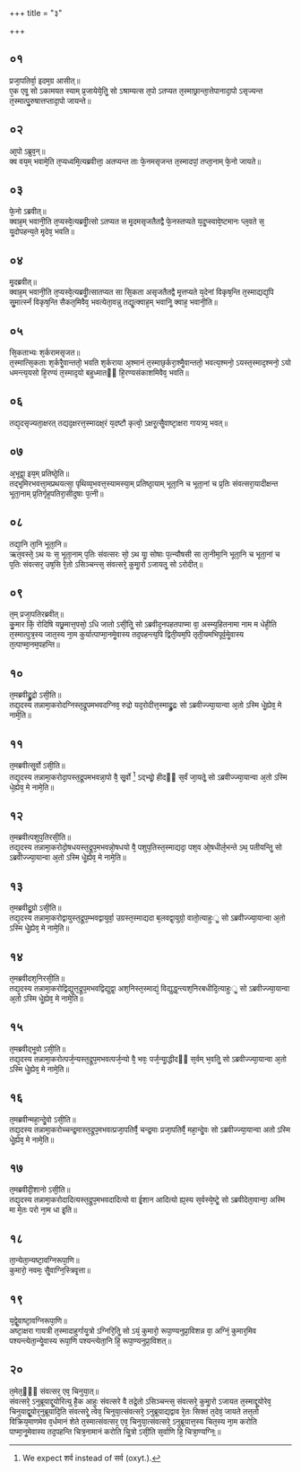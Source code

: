 +++
title = "३"

+++
## ०१
प्रजा᳘पतिर्वा᳘ इदम᳘ग्र आसीत्॥  
ए᳘क एवॗ सो ऽकामयत स्याम् प्र᳘जायेये᳘तिॗ सो ऽश्राम्यत्स त᳘पो ऽतप्यत त᳘स्माछ्रान्ता᳘त्तेपानादा᳘पो ऽसृज्यन्त त᳘स्मात्पु᳘रुषात्तप्तादा᳘पो जायन्ते॥  
## ०२
आ᳘पो ऽब्रुव᳘न्॥  
क्व वय᳘म् भवामे᳘ति त᳘प्यध्वमि᳘त्यब्रवीत्ता᳘ अतप्यन्त ताः फे᳘नमसृजन्त त᳘स्मादपां᳘ तप्ता᳘नाम् फे᳘नो जायते॥  
## ०३
फे᳘नो ऽब्रवीत्॥  
क्वाह᳘म् भवानी᳘ति त᳘प्यस्वे᳘त्यब्रवीॗत्सो ऽतप्यत स मृ᳘दमसृजतैतद्वै फे᳘नस्तप्यते य᳘दॗप्स्वावे᳘ष्टमानः प्ल᳘वते स᳘ यॗदोपहन्य᳘ते मृ᳘देव᳘ भवति॥  
## ०४
मृ᳘दब्रवीत्॥  
क्वाह᳘म् भवानी᳘ति त᳘प्यस्वे᳘त्यब्रवीॗत्सातप्यत सा सि᳘कता असृजतैतद्वै मृ᳘त्तप्यते य᳘देनां विकृष᳘न्ति त᳘स्माद्यद्य᳘पि सु᳘मार्त्स्नं विकृष᳘न्ति सैकत᳘मिवैव᳘ भवत्येता᳘वन्नु तद्यॗत्क्वाह᳘म् भवानिॗ क्वाह᳘ भवानी᳘ति॥  
## ०५
सि᳘कताभ्यः श᳘र्करामसृजत॥  
त᳘स्मात्सि᳘कताः श᳘र्करैॗवान्ततो᳘ भवति श᳘र्कराया अ᳘श्मानं त᳘स्माछ᳘र्करा᳘श्मैॗवान्ततो᳘ भवत्य᳘श्मनो᳘ ऽयस्त᳘स्माद᳘श्मनो᳘ ऽयो धमन्त्य᳘यसो हि᳘रण्यं त᳘स्माद᳘यो बहुध्मातᳫं हि᳘रण्यसंकाशमिवैव᳘ भवति॥  
## ०६
तद्य᳘दसृज्यता᳘क्षरत् तद्यद᳘क्षरत्त᳘स्मादक्ष᳘रं य᳘दष्टौ कृत्वो᳘ ऽक्षरॗत्सैॗवाष्टा᳘क्षरा गायत्र्य᳘ भवत्॥  
## ०७
अ᳘भूद्वा᳘ इय᳘म् प्रतिष्ठे᳘ति॥  
तद्भृ᳘मिरभवत्ता᳘मप्रथयत्सा᳘ पृथिव्य᳘भवत्त᳘स्यामस्या᳘म् प्रतिष्ठा᳘याम् भूता᳘नि च भूता᳘नां च प्र᳘तिः संवत्सरा᳘यादीक्षन्त भूता᳘नाम् प्र᳘तिर्गृह᳘पतिरा᳘सीदुषाः प᳘त्नी॥  
## ०८
तद्या᳘नि ता᳘नि भूता᳘नि॥  
ऋत᳘वस्ते᳘ ऽथ यः स᳘ भूता᳘नाम् प᳘तिः संवत्सरः सो᳘ ऽथ याॗ सोषाः प᳘त्न्यौषसी सा ता᳘नीमा᳘नि भूता᳘नि च भूता᳘नां च प᳘तिः संवत्सर᳘ उष᳘सि रे᳘तो ऽसिञ्चन्त्स᳘ संवत्सरे᳘ कुमाॗरो ऽजायतॗ सो ऽरोदीत्॥  
## ०९
त᳘म् प्रजा᳘पतिरब्रवीत्॥  
कु᳘मार किं᳘ रोदिषि यछ्र᳘मात्त᳘पसो᳘ ऽधि जातो ऽसी᳘तिॗ सो ऽब्रवीद᳘नपहतपाप्मा वा᳘ अस्म्य᳘हितनामा नाम म धेही᳘ति त᳘स्मात्पुत्र᳘स्य जात᳘स्य ना᳘म कुर्यात्पाप्मा᳘नमेॗवास्य तद᳘पहन्त्य᳘पि द्विती᳘यम᳘पि तृती᳘यमभिपूर्व᳘मेॗवास्य त᳘त्पाप्मा᳘नम᳘पहन्ति॥  
## १०
त᳘मब्रवीद्रुॗद्रो ऽसी᳘ति॥  
तद्य᳘दस्य तन्नामा᳘करोदग्निस्त᳘द्रूपमभवदग्निव᳘ रुद्रो यद᳘रोदीत्त᳘स्माद्रुॗद्रः सो ऽब्रवीज्ज्या᳘यान्वा अ᳘तो ऽस्मि धेॗह्येव᳘ मे नामे᳘ति॥  
## ११
त᳘मब्रवीत्सॗर्वो ऽसी᳘ति॥  
तद्य᳘दस्य तन्नामा᳘करोदा᳘पस्त᳘द्रूपमभवन्ना᳘पो वै᳘ सॗर्वो [^1] ऽद्भ्योॗ हीदᳫं स᳘र्वं जा᳘यतेॗ सो ऽब्रवीज्ज्या᳘यान्वा अ᳘तो ऽस्मि धे᳘ह्येव᳘ मे नामे᳘ति॥  

[^1]: We expect शर्व instead of सर्व (oxyt.).

## १२
त᳘मब्रवीत्पशुप᳘तिरसी᳘ति॥  
तद्य᳘दस्य तन्नामा᳘करोदो᳘षधयस्त᳘द्रूप᳘मभवन्नो᳘षधयो वै᳘ पशुप᳘तिस्त᳘स्माद्यदा᳘ पश᳘व ओ᳘षधीर्ल᳘भन्ते ऽथ᳘ पतीयन्तिॗ सो ऽब्रवीज्ज्या᳘यान्वा अ᳘तो ऽस्मि धेॗह्येव᳘ मे नामे᳘ति॥  
## १३
त᳘मब्रवीदुॗग्रो ऽसी᳘ति॥  
तद्य᳘दस्य तन्नामा᳘करोद्वायुस्त᳘द्रूप᳘म्भवद्वायुर्वा᳘ उग्रस्त᳘स्माद्यदा ब᳘लवद्वा᳘युग्रो᳘ वातो᳘त्याहुःॗ सो ऽब्रवीज्ज्या᳘यान्वा अ᳘तो ऽस्मि धेॗह्येव᳘ मे नामे᳘ति॥  
## १४
त᳘मब्रवीदश᳘निरसी᳘ति॥  
तद्य᳘दस्य तन्नामा᳘करोद्विद्युत्त᳘द्रूप᳘मभवद्विद्युद्वा᳘ अश᳘निस्त᳘स्माद्यं᳘ विद्युद्ध᳘न्त्यश᳘निरबधीदि᳘त्याहुःॗ सो ऽब्रवीज्ज्या᳘यान्वा अ᳘तो ऽस्मि धेॗह्येव᳘ मे नामे᳘ति॥  
## १५
त᳘मब्रवीद्भॗवो ऽसी᳘ति॥  
तद्य᳘दस्य तन्नामा᳘करोत्पर्ज᳘न्यस्त᳘द्रूप᳘मभवत्पर्ज᳘न्यो वै᳘ भवः᳘ पर्ज᳘न्याॗद्धीदᳫं स᳘र्वम् भ᳘वतिॗ सो ऽब्रवीज्ज्या᳘यान्वा अ᳘तो ऽस्मि धेॗह्येव᳘ मे नामे᳘ति॥  
## १६
त᳘मब्रवीन्महा᳘न्देॗवो ऽसी᳘ति॥  
तद्य᳘दस्य तन्नामा᳘करोच्चन्द्र᳘मास्त᳘द्रूप᳘मभवत्प्रजा᳘पतिर्वै᳘ चन्द्र᳘माः प्रजा᳘पतिर्वै᳘ महा᳘न्देॗवः सो ऽब्रवीज्ज्या᳘यान्वा अतो ऽस्मि धेॗह्येव᳘ मे नामे᳘ति॥  
## १७
त᳘मब्रवीदी᳘शानो ऽसी᳘ति॥  
तद्य᳘दस्य तन्नामा᳘करोदादित्यस्त᳘द्रूप᳘मभवदादित्यो वा ई᳘शान आदित्यो ह्य᳘स्य स᳘र्वस्ये᳘ष्टेॗ सो ऽब्रवीदेता᳘वान्वा᳘ अस्मि मा मे᳘तः परो ना᳘म धा इ᳘ति॥  
## १८
ता᳘न्येता᳘न्यष्टा᳘वग्निरूपा᳘णि॥  
कुमारो᳘ नवमः᳘ सैॗवाग्नि᳘स्त्रिवृ᳘त्ता॥  
## १९
य᳘द्वेॗवाष्टा᳘वग्निरूपा᳘णि॥  
अष्टा᳘क्षरा गायत्री त᳘स्मादाहुर्गायॗत्रो ऽग्निरि᳘तिॗ सो ऽयं᳘ कुमारो᳘ रूपा᳘ण्यनुप्रा᳘विशन्न वा᳘ अग्निं᳘ कुमार᳘मिव पश्यन्त्येता᳘न्येॗवास्य रूपा᳘णि पश्यन्त्येता᳘नि हि᳘ रूपा᳘ण्यनुप्रा᳘विशत्॥  
## २०
त᳘मेत᳘ᳫं᳘ संवत्सर᳘ एव᳘ चिनुया᳘त्॥  
संवत्सरे᳘ ऽनुब्रूयाद्दू᳘योरित्यु है᳘क आहुः संवत्सरे वै तद्रे᳘तो ऽसिञ्चन्त्स᳘ संवत्सरे᳘ कुमाॗरो ऽजायत त᳘स्माद्दू᳘योरेव᳘ चिनुयाद्वू᳘योर᳘नुब्रूयादि᳘ति संवत्सरेॗ त्वेव᳘ चिनुया᳘त्संवत्सरे᳘ ऽनुब्रूयाद्यद्वाव रे᳘तः सिक्तं त᳘देव᳘ जायते तत्त᳘तो विक्रिय᳘माणमेव व᳘र्धमानं शेते त᳘स्मात्संवत्सर᳘ एव᳘ चिनुया᳘त्संवत्सरे᳘ ऽनुब्रूयात्त᳘स्य चित᳘स्य ना᳘म करोति पाप्मा᳘नॗमेवास्य तद᳘पहन्ति चित्र᳘नामानं करोति चिॗत्रो ऽसी᳘ति स᳘र्वाणि हि᳘ चित्रा᳘ण्यग्निः᳟॥  